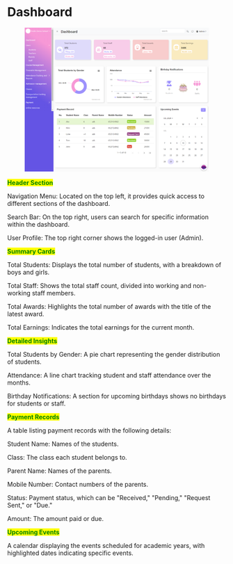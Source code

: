 # Dashboard

<figure><img src="../.gitbook/assets/admin dashboard.png" alt=""><figcaption></figcaption></figure>

<mark style="color:green;">**Header Section**</mark>

Navigation Menu: Located on the top left, it provides quick access to different sections of the dashboard.

Search Bar: On the top right, users can search for specific information within the dashboard.

User Profile: The top right corner shows the logged-in user (Admin).

<mark style="color:green;">**Summary Cards**</mark>

Total Students: Displays the total number of students, with a breakdown of boys and girls.

Total Staff: Shows the total staff count, divided into working and non-working staff members.

Total Awards: Highlights the total number of awards  with the title of the latest award.

Total Earnings: Indicates the total earnings for the current month.

<mark style="color:green;">**Detailed Insights**</mark>

Total Students by Gender: A pie chart representing the gender distribution of students.

Attendance: A line chart tracking student and staff attendance over the months.

Birthday Notifications: A section for upcoming birthdays shows no birthdays for students or staff.

<mark style="color:green;">**Payment Records**</mark>

A table listing payment records with the following details:

Student Name: Names of the students.

Class: The class each student belongs to.

Parent Name: Names of the parents.

Mobile Number: Contact numbers of the parents.

Status: Payment status, which can be "Received," "Pending," "Request Sent," or "Due."

Amount: The amount paid or due.

<mark style="color:green;">**Upcoming Events**</mark>

A calendar displaying the events scheduled for academic years, with highlighted dates indicating specific events.

